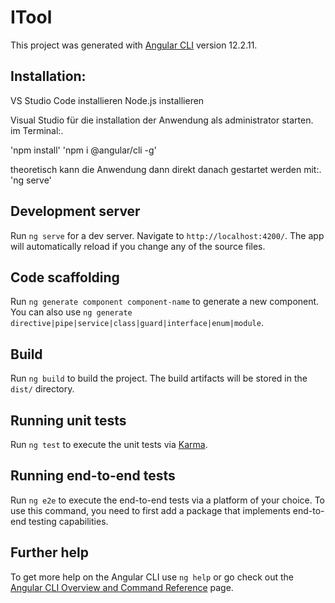 # ITool

This project was generated with [Angular CLI](https://github.com/angular/angular-cli) version 12.2.11.

## Installation:
VS Studio Code installieren
Node.js installieren

Visual Studio für die installation der Anwendung als administrator starten.
im Terminal:.

'npm install'
'npm i @angular/cli -g'

theoretisch kann die Anwendung dann direkt danach gestartet werden mit:. 'ng serve'



## Development server

Run `ng serve` for a dev server. Navigate to `http://localhost:4200/`. The app will automatically reload if you change any of the source files.

## Code scaffolding

Run `ng generate component component-name` to generate a new component. You can also use `ng generate directive|pipe|service|class|guard|interface|enum|module`.

## Build

Run `ng build` to build the project. The build artifacts will be stored in the `dist/` directory.

## Running unit tests

Run `ng test` to execute the unit tests via [Karma](https://karma-runner.github.io).

## Running end-to-end tests

Run `ng e2e` to execute the end-to-end tests via a platform of your choice. To use this command, you need to first add a package that implements end-to-end testing capabilities.

## Further help

To get more help on the Angular CLI use `ng help` or go check out the [Angular CLI Overview and Command Reference](https://angular.io/cli) page.
